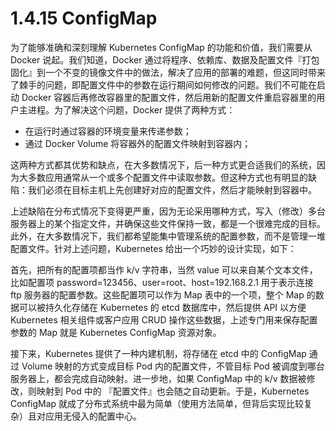 # 1.4.15 ConfigMap

为了能够准确和深刻理解 Kubernetes ConfigMap 的功能和价值，我们需要从 Docker 说起。我们知道，Docker 通过将程序、依赖库、数据及配置文件『打包固化』到一个不变的镜像文件中的做法，解决了应用的部署的难题，但这同时带来了棘手的问题，即配置文件中的参数在运行期间如何修改的问题。我们不可能在启动 Docker 容器后再修改容器里的配置文件，然后用新的配置文件重启容器里的用户主进程。为了解决这个问题，Docker 提供了两种方式：
* 在运行时通过容器的环境变量来传递参数；
* 通过 Docker Volume 将容器外的配置文件映射到容器内；

这两种方式都其优势和缺点，在大多数情况下，后一种方式更合适我们的系统，因为大多数应用通常从一个或多个配置文件中读取参数。但这种方式也有明显的缺陷：我们必须在目标主机上先创建好对应的配置文件，然后才能映射到容器中。

上述缺陷在分布式情况下变得更严重，因为无论采用哪种方式，写入（修改）多台服务器上的某个指定文件，并确保这些文件保持一致，都是一个很难完成的目标。此外，在大多数情况下，我们都希望能集中管理系统的配置参数，而不是管理一堆配置文件。针对上述问题，Kubernetes 给出一个巧妙的设计实现，如下：

首先，把所有的配置项都当作 k/v 字符串，当然 value 可以来自某个文本文件，比如配置项 password=123456、user=root、host=192.168.2.1 用于表示连接 ftp 服务器的配置参数。这些配置项可以作为 Map 表中的一个项，整个 Map 的数据可以被持久化存储在 Kubernetes 的 etcd 数据库中，然后提供 API 以方便 Kubernetes 相关组件或客户应用 CRUD 操作这些数据，上述专门用来保存配置参数的 Map 就是 Kubernetes ConfigMap 资源对象。

接下来，Kubernetes 提供了一种内建机制，将存储在 etcd 中的 ConfigMap 通过 Volume 映射的方式变成目标 Pod 内的配置文件，不管目标 Pod 被调度到哪台服务器上，都会完成自动映射。进一步地，如果 ConfigMap 中的 k/v 数据被修改，则映射到 Pod 中的 『配置文件』也会随之自动更新。于是，Kubernetes ConfigMap 就成了分布式系统中最为简单（使用方法简单，但背后实现比较复杂）且对应用无侵入的配置中心。


